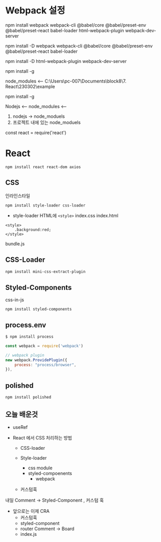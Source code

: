 # Webpack 설정

npm install
webpack webpack-cli @babel/core @babel/preset-env @babel/preset-react babel-loader
html-webpack-plugin webpack-dev-server

npm install -D webpack webpack-cli @babel/core @babel/preset-env @babel/preset-react babel-loader

npm install -D html-webpack-plugin webpack-dev-server

npm install -g

node_modules <--
C:\Users\pc-007\Documents\block8\7. React\230302\example

npm install -g

Nodejs <-- node_modules <--

1. nodejs -> node_moduels
2. 프로젝트 내에 있는 node_moduels

const react = require('react')

# React

```
npm install react react-dom axios
```

## CSS

인라인스타일

```
npm install style-loader css-loader
```

-   style-loader
    HTML에 `<style>`
    index.css
    index.html

```
<style>
    .background:red;
</style>
```

bundle.js

## CSS-Loader

```sh
npm install mini-css-extract-plugin
```

## Styled-Components

css-in-js

```
npm install styled-components
```

## process.env

```sh
$ npm install process
```

```js
const webpack = require('webpack')

// webpack plugin
new webpack.ProvidePlugin({
    process: "process/browser",
}),
```

## polished

```sh
npm install polished
```

## 오늘 배운것

-   useRef
-   React 에서 CSS 처리하는 방법

    -   CSS-loader
    -   Style-loader

        -   css module
        -   styled-compoenents
            -   webpack

    -   커스텀훅

내일
Comment -> Styled-Component , 커스텀 훅

-   앞으로는 이제 CRA
    -   커스텀훅
    -   styled-component
    -   router Comment -> Board
    -   index.js

